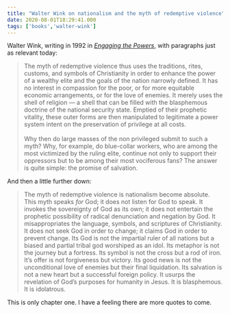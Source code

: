 ```yaml
---
title: "Walter Wink on nationalism and the myth of redemptive violence"
date: 2020-08-01T18:29:41.000
tags: ['books','walter-wink']
---
```


Walter Wink, writing in 1992 in _[Engaging the Powers](https://amzn.to/30lMsp8)_, with paragraphs just as relevant today:

> The myth of redemptive violence thus uses the traditions, rites, customs, and symbols of Christianity in order to enhance the power of a wealthy elite and the goals of the nation narrowly defined. It has no interest in compassion for the poor, or for more equitable economic arrangements, or for the love of enemies. It merely uses the shell of religion — a shell that can be filled with the blasphemous doctrine of the national security state. Emptied of their prophetic vitality, these outer forms are then manipulated to legitimate a power system intent on the preservation of privilege at all costs.  
> <br/>
> Why then do large masses of the non privileged submit to such a myth? Why, for example, do blue-collar workers, who are among the most victimized by the ruling elite, continue not only to support their oppressors but to be among their most vociferous fans? The answer is quite simple: the promise of salvation.

And then a little further down:

> The myth of redemptive violence is nationalism become absolute. This myth speaks _for_ God; it does not listen for God to speak. It invokes the sovereignty of God as its own; it does not entertain the prophetic possibility of radical denunciation and negation by God. It misappropriates the language, symbols, and scriptures of Christianity. It does not seek God in order to change; it claims God in order to prevent change. Its God is not the impartial ruler of all nations but a biased and partial tribal god worshiped as an idol. Its metaphor is not the journey but a fortress. Its symbol is not the cross but a rod of iron. It’s offer is not forgiveness but victory. Its good news is not the unconditional love of enemies but their final liquidation. Its salvation is not a new heart but a successful foreign policy. It usurps the revelation of God’s purposes for humanity in Jesus. It is blasphemous. It is idolatrous.

This is only chapter one. I have a feeling there are more quotes to come.

